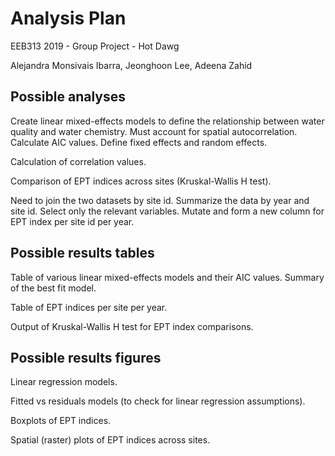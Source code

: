 # Analysis Plan

EEB313 2019 - Group Project - Hot Dawg

Alejandra Monsivais Ibarra, Jeonghoon Lee, Adeena Zahid

## Possible analyses

Create linear mixed-effects models to define the relationship between water quality and water chemistry. Must account for spatial autocorrelation. Calculate AIC values. Define fixed effects and random effects.

Calculation of correlation values.

Comparison of EPT indices across sites (Kruskal-Wallis H test).

Need to join the two datasets by site id. Summarize the data by year and site id. Select only the relevant variables. Mutate and form a new column for EPT index per site id per year.

## Possible results tables

Table of various linear mixed-effects models and their AIC values. Summary of the best fit model.

Table of EPT indices per site per year.

Output of Kruskal-Wallis H test for EPT index comparisons.

## Possible results figures

Linear regression models.

Fitted vs residuals models (to check for linear regression assumptions).

Boxplots of EPT indices.

Spatial (raster) plots of EPT indices across sites.
